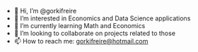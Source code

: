 - 👋 Hi, I’m @gorkifreire
- 👀 I’m interested in Economics and Data Science applications
- 🌱 I’m currently learning Math and Economics
- 💞️ I’m looking to collaborate on projects related to those
- 📫 How to reach me: gorkifreire@hotmail.com

<!---
gorkifreire/gorkifreire is a ✨ special ✨ repository because its `README.md` (this file) appears on your GitHub profile.
You can click the Preview link to take a look at your changes.
--->
